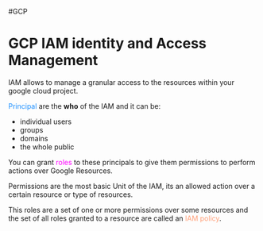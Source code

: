 #GCP 


# GCP IAM identity and Access Management

IAM allows to manage a granular access to the resources within your google cloud project.

<span style="color:DodgerBlue;">Principal</span> are the **who** of the IAM and it can be: 

* individual users
* groups
* domains
* the whole public

You can grant <span style="color:magenta;">roles</span> to these principals to give them permissions to perform actions over Google Resources. 

Permissions are the most basic Unit of the IAM, its an allowed action over a certain resource or type of resources. 

This roles are a set of one or more permissions over some resources and the set of all roles granted to a resource are called an <span style="color:LightSalmon;">IAM policy</span>. 

